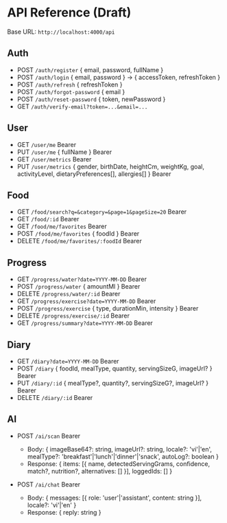 # API Reference (Draft)

Base URL: `http://localhost:4000/api`

## Auth

- POST `/auth/register` { email, password, fullName }
- POST `/auth/login` { email, password } -> { accessToken, refreshToken }
- POST `/auth/refresh` { refreshToken }
- POST `/auth/forgot-password` { email }
- POST `/auth/reset-password` { token, newPassword }
- GET `/auth/verify-email?token=...&email=...`

## User

- GET `/user/me` Bearer
- PUT `/user/me` { fullName } Bearer
- GET `/user/metrics` Bearer
- PUT `/user/metrics` { gender, birthDate, heightCm, weightKg, goal, activityLevel, dietaryPreferences[], allergies[] } Bearer

## Food

- GET `/food/search?q=&category=&page=1&pageSize=20` Bearer
- GET `/food/:id` Bearer
- GET `/food/me/favorites` Bearer
- POST `/food/me/favorites` { foodId } Bearer
- DELETE `/food/me/favorites/:foodId` Bearer

## Progress

- GET `/progress/water?date=YYYY-MM-DD` Bearer
- POST `/progress/water` { amountMl } Bearer
- DELETE `/progress/water/:id` Bearer
- GET `/progress/exercise?date=YYYY-MM-DD` Bearer
- POST `/progress/exercise` { type, durationMin, intensity } Bearer
- DELETE `/progress/exercise/:id` Bearer
- GET `/progress/summary?date=YYYY-MM-DD` Bearer

## Diary

- GET `/diary?date=YYYY-MM-DD` Bearer
- POST `/diary` { foodId, mealType, quantity, servingSizeG, imageUrl? } Bearer
- PUT `/diary/:id` { mealType?, quantity?, servingSizeG?, imageUrl? } Bearer
- DELETE `/diary/:id` Bearer

## AI

- POST `/ai/scan` Bearer
  - Body: { imageBase64?: string, imageUrl?: string, locale?: 'vi'|'en', mealType?: 'breakfast'|'lunch'|'dinner'|'snack', autoLog?: boolean }
  - Response: { items: [{ name, detectedServingGrams, confidence, match?, nutrition?, alternatives: [] }], loggedIds: [] }

- POST `/ai/chat` Bearer
  - Body: { messages: [{ role: 'user'|'assistant', content: string }], locale?: 'vi'|'en' }
  - Response: { reply: string }
